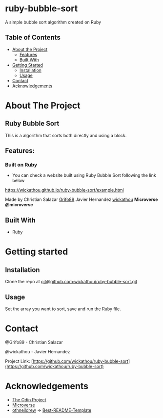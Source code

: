 <!-- PROJECT LOGO -->
# ruby-bubble-sort
A simple bubble sort algorithm created on Ruby

<!-- TABLE OF CONTENTS -->
## Table of Contents

* [About the Project](#about-the-project)
  * [Features](#features)
  * [Built With](#built-with)
* [Getting Started](#getting-started)
    * [Installation](#installation)
    * [Usage](#usage)
* [Contact](#contact)
* [Acknowledgements](#acknowledgements)

<!-- ABOUT THE PROJECT -->
# About The Project
## Ruby Bubble Sort

This is a algorithm that sorts both directly and using a block.

## Features:

### Built on Ruby

- You can check a website built using Ruby Bubble Sort following the link below

https://wickathou.github.io/ruby-bubble-sort/example.html

Made by 
Christian Salazar [Grifo89](https://github.com/grifo89)
Javier Hernandez [wickathou](https://github.com/wickathou)
**Microverse @microverse**

## Built With

* Ruby

<!-- GETTING STARTED -->
# Getting started

## Installation

Clone the repo at [git@github.com:wickathou/ruby-bubble-sort.git](git@github.com:wickathou/ruby-bubble-sort.git)

## Usage

Set the array you want to sort, save and run the Ruby file.

<!-- CONTACT -->
# Contact

@Grifo89 - Christian Salazar

@wickathou - Javier Hernandez

Project Link: [https://github.com/wickathou/ruby-bubble-sort](https://github.com/wickathou/ruby-bubble-sort)

<!-- ACKNOWLEDGEMENTS -->
# Acknowledgements

- [The Odin Project](https://www.theodinproject.com)
- [Microverse](https://microverse.org)
- [othneildrew](https://github.com/othneildrew) => [Best-README-Template](https://github.com/othneildrew/Best-README-Template)
